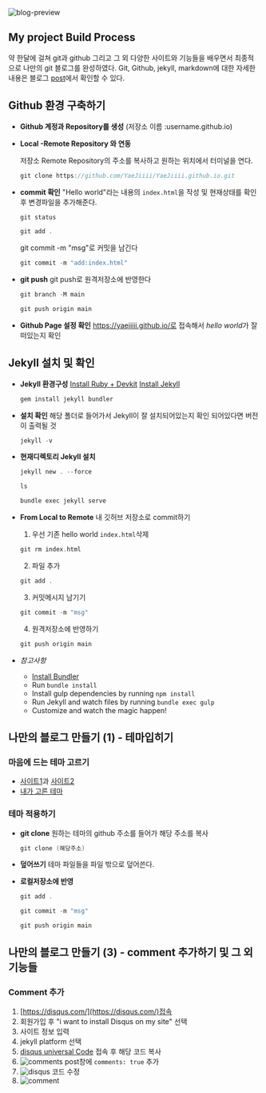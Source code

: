![blog-preview](https://user-images.githubusercontent.com/105334974/204706833-933081cd-e277-4f2f-a7bb-145f618e2a82.JPG)

## My project Build Process
약 한달에 걸쳐 git과 github 그리고 그 외 다양한 사이트와 기능들을 배우면서 최종적으로 나만의 git 블로그를 완성하였다. Git, Github, jekyll, markdown에 대한 자세한 내용은 블로그 [post](https://yaejiiii.github.io/blog/welcome-to-jekyll/)에서 확인할 수 있다.

## Github 환경 구축하기

- **Github 계정과 Repository를 생성** 
    (저장소 이름 :username.github.io)
- **Local -Remote Repository 와 연동**

    저장소 Remote Repository의 주소를 복사하고 원하는 위치에서 터미널을 연다.
    ```c
    git clone https://github.com/YaeJiiii/YaeJiiii.github.io.git
    ```
- **commit 확인**
    "Hello world"라는 내용의 `index.html`을 작성 및 현재상태를 확인 후 변경파일을 추가해준다.
    ```c
    git status
    ```
    ```c
    git add .
    ```
    git commit -m "msg"로 커밋을 남긴다
    ```c
    git commit -m "add:index.html"
    ```

- **git push**
    git push로 원격저장소에 반영한다
    ```c
    git branch -M main
    ```
    ```c
    git push origin main
    ```

- **Github Page 설정 확인**
    https://yaejiiii.github.io/로 접속해서 *hello world*가 잘 떠있는지 확인
    

## Jekyll 설치 및 확인

- **Jekyll 환경구성**
    [Install Ruby + Devkit](https://rubyinstaller.org/downloads/)
    [Install Jekyll](http://jekyllrb.com)

    ```c
    gem install jekyll bundler
    ```

- **설치 확인**
    해당 폴더로 들어가서 Jekyll이 잘 설치되어있는지 확인
    되어있다면 버전이 출력될 것
    ```c
    jekyll -v
    ```
- **현재디렉토리 Jekyll 설치**
    ```c
    jekyll new . --force
    ```
    ```c
    ls
    ```
    ```c
    bundle exec jekyll serve
    ```
- **From Local to Remote**
    내 깃허브 저장소로 commit하기
    1. 우선 기존 hello world `index.html`삭제 
    ```c
    git rm index.html
    ```
    2. 파일 추가
    ```c
    git add .
    ```
    3. 커밋메시지 남기기
    ```c
    git commit -m "msg"
    ```
    4. 원격저장소에 반영하기
    ```c
    git push origin main
    ```

- *참고사항*
    - [Install Bundler](http://bundler.io/)
    - Run `bundle install`
    - Install gulp dependencies by running `npm install`
    - Run Jekyll and watch files by running `bundle exec gulp`
    - Customize and watch the magic happen!

## 나만의 블로그 만들기 (1) - 테마입히기

### 마음에 드는 테마 고르기
- [사이트1](http://jekyllthemes.org/)과 [사이트2](https://jekyllthemes.io/free)
- [내가 고른 테마](https://jekyllthemes.io/theme/long-haul)

### 테마 적용하기

- **git clone**
    원하는 테마의 github 주소를 들어가 해당 주소를 복사
    ```c
    git clone (해당주소)
    ```
- **덮어쓰기**
    테마 파일들을 파일 밖으로 덮어쓴다. 

- **로컬저장소에 반영**
    ```c
    git add .
    ```
    ```c
    git commit -m "msg"
    ```
    ```c
    git push origin main
    ```

## 나만의 블로그 만들기 (3) - comment 추가하기 및 그 외 기능들

### Comment 추가
1. [https://disqus.com/](https://disqus.com/)접속
2. 회원가입 후 "i want to install Disqus on my site" 선택
3. 사이트 정보 입력
4. jekyll platform 선택
5. [disqus universal Code](https://kimyaeji.disqus.com/admin/universalcode/) 접속 후 해당 코드 복사
6. ![comments](https://user-images.githubusercontent.com/105334974/204711569-6cd7d5e8-d34d-4666-bd9d-ebad20b25f26.JPG)
post창에 `comments: true` 추가
7. ![disqus](https://user-images.githubusercontent.com/105334974/204711834-4faef5e4-019b-4289-b5e1-74bf819fe777.JPG)
코드 수정
8. ![comment](https://user-images.githubusercontent.com/105334974/204712005-6810aa47-24c5-4ce7-886e-8f6bd3162962.JPG)


